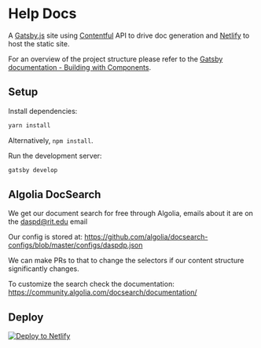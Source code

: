 # Help Docs

A [Gatsby.js](https://www.gatsbyjs.org) site using [Contentful](https://contentful.com) API to drive doc generation and [Netlify](https://netlify.com) to host the static site.

For an overview of the project structure please refer to the [Gatsby documentation - Building with Components](https://www.gatsbyjs.org/docs/building-with-components/).

## Setup

Install dependencies:

```sh
yarn install
```

Alternatively, `npm install`.

Run the development server:

```sh
gatsby develop
```

## Algolia DocSearch

We get our document search for free through Algolia, emails about it are on the daspd@rit.edu email

Our config is stored at:
https://github.com/algolia/docsearch-configs/blob/master/configs/daspdp.json

We can make PRs to that to change the selectors if our content structure significantly changes.

To customize the search check the documentation:
https://community.algolia.com/docsearch/documentation/

## Deploy

[![Deploy to Netlify](https://www.netlify.com/img/deploy/button.svg)](https://app.netlify.com/start/deploy?repository=https://github.com/rit-access-services/help)
